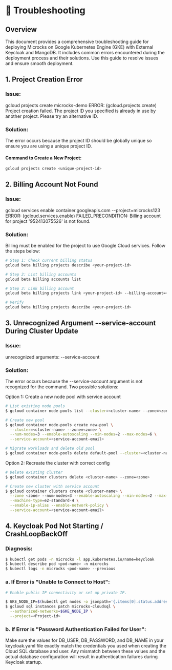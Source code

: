 # 🚀  Troubleshooting 

## Overview
This document provides a comprehensive troubleshooting guide for deploying Microcks on Google Kubernetes Engine (GKE) with External Keycloak and MangoDB. It includes common errors encountered during the deployment process and their solutions. Use this guide to resolve issues and ensure smooth deployment.

## 1. **Project Creation Error**

### Issue: 
gcloud projects create microcks-demo ERROR: (gcloud.projects.create) Project creation failed. The project ID you specified is already in use by another project. Please try an alternative ID.

### Solution:
The error occurs because the project ID should be globally unique so ensure you are using a unique project ID.

#### Command to Create a New Project:
```sh
gcloud projects create <unique-project-id>
```

## 2. Billing Account Not Found

### Issue:
gcloud services enable container.googleapis.com --project=microcks123
ERROR: (gcloud.services.enable) FAILED_PRECONDITION: Billing account for project '952413075526' is not found.
### Solution:
Billing must be enabled for the project to use Google Cloud services. Follow the steps below:
```sh
# Step 1: Check current billing status
gcloud beta billing projects describe <your-project-id>

# Step 2: List billing accounts
gcloud beta billing accounts list

# Step 3: Link billing account
gcloud beta billing projects link <your-project-id> --billing-account=<your-billing-account-id>

# Verify
gcloud beta billing projects describe <your-project-id>
```

## 3. Unrecognized Argument --service-account During Cluster Update

### Issue: 
unrecognized arguments: --service-account

### Solution:
The error occurs because the --service-account argument is not recognized for the command. Two possible solutions:

Option 1: Create a new node pool with service account
```sh
# List existing node pools
$ gcloud container node-pools list --cluster=<cluster-name> --zone=<zone>

# Create new pool
$ gcloud container node-pools create new-pool \
  --cluster=<cluster-name> --zone=<zone> \
  --num-nodes=3 --enable-autoscaling --min-nodes=2 --max-nodes=6 \
  --service-account=<service-account-email>

# Migrate workloads and delete old pool
$ gcloud container node-pools delete default-pool --cluster=<cluster-name> --zone=<zone>
```

Option 2: Recreate the cluster with correct config
```sh
# Delete existing cluster
$ gcloud container clusters delete <cluster-name> --zone=<zone>

# Create new cluster with service account
$ gcloud container clusters create <cluster-name> \
  --zone <zone> --num-nodes=3 --enable-autoscaling --min-nodes=2 --max-nodes=6 \
  --machine-type=e2-standard-4 \
  --enable-ip-alias --enable-network-policy \
  --service-account=<service-account-email>
```

## 4. Keycloak Pod Not Starting / CrashLoopBackOff

### Diagnosis:
```sh
$ kubectl get pods -n microcks -l app.kubernetes.io/name=keycloak
$ kubectl describe pod <pod-name> -n microcks
$ kubectl logs -n microcks <pod-name> --previous
```
### a. If Error is "Unable to Connect to Host":
```sh
# Enable public IP connectivity or set up private IP.

$ GKE_NODE_IP=$(kubectl get nodes -o jsonpath='{.items[0].status.addresses[?(@.type=="ExternalIP")].address}')
$ gcloud sql instances patch microcks-cloudsql \
  --authorized-networks=$GKE_NODE_IP \
  --project=<Project-id>
```

### b. If Error is "Password Authentication Failed for User":
Make sure the values for DB_USER, DB_PASSWORD, and DB_NAME in your keycloak.yaml file exactly match the credentials you used when creating the Cloud SQL database and user. Any mismatch between these values and the actual database configuration will result in authentication failures during Keycloak startup.






